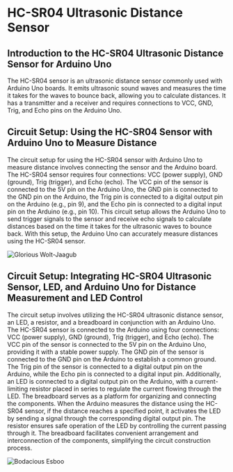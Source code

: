 # HC-SR04 Ultrasonic Distance Sensor

## Introduction to the HC-SR04 Ultrasonic Distance Sensor for Arduino Uno

The HC-SR04 sensor is an ultrasonic distance sensor commonly used with Arduino Uno boards. It emits ultrasonic sound waves and measures the time it takes for the waves to bounce back, allowing you to calculate distances. It has a transmitter and a receiver and requires connections to VCC, GND, Trig, and Echo pins on the Arduino Uno.


## Circuit Setup: Using the HC-SR04 Sensor with Arduino Uno to Measure Distance

The circuit setup for using the HC-SR04 sensor with Arduino Uno to measure distance involves connecting the sensor and the Arduino board. The HC-SR04 sensor requires four connections: VCC (power supply), GND (ground), Trig (trigger), and Echo (echo). The VCC pin of the sensor is connected to the 5V pin on the Arduino Uno, the GND pin is connected to the GND pin on the Arduino, the Trig pin is connected to a digital output pin on the Arduino (e.g., pin 9), and the Echo pin is connected to a digital input pin on the Arduino (e.g., pin 10). This circuit setup allows the Arduino Uno to send trigger signals to the sensor and receive echo signals to calculate distances based on the time it takes for the ultrasonic waves to bounce back. With this setup, the Arduino Uno can accurately measure distances using the HC-SR04 sensor.

![Glorious Wolt-Jaagub](https://github.com/Zahrah794/HC-SR04/assets/139267881/67ca0929-8686-4088-a97d-071b0b6d526e)



## Circuit Setup: Integrating HC-SR04 Ultrasonic Sensor, LED, and Arduino Uno for Distance Measurement and LED Control

The circuit setup involves utilizing the HC-SR04 ultrasonic distance sensor, an LED, a resistor, and a breadboard in conjunction with an Arduino Uno. The HC-SR04 sensor is connected to the Arduino using four connections: VCC (power supply), GND (ground), Trig (trigger), and Echo (echo). The VCC pin of the sensor is connected to the 5V pin on the Arduino Uno, providing it with a stable power supply. The GND pin of the sensor is connected to the GND pin on the Arduino to establish a common ground. The Trig pin of the sensor is connected to a digital output pin on the Arduino, while the Echo pin is connected to a digital input pin. Additionally, an LED is connected to a digital output pin on the Arduino, with a current-limiting resistor placed in series to regulate the current flowing through the LED. The breadboard serves as a platform for organizing and connecting the components. When the Arduino measures the distance using the HC-SR04 sensor, if the distance reaches a specified point, it activates the LED by sending a signal through the corresponding digital output pin. The resistor ensures safe operation of the LED by controlling the current passing through it. The breadboard facilitates convenient arrangement and interconnection of the components, simplifying the circuit construction process.

![Bodacious Esboo](https://github.com/Zahrah794/HC-SR04/assets/139267881/580059e8-33b6-4325-8a59-18a1c06adac8)
